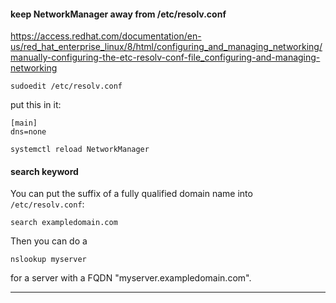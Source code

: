 #### keep NetworkManager away from /etc/resolv.conf

https://access.redhat.com/documentation/en-us/red_hat_enterprise_linux/8/html/configuring_and_managing_networking/manually-configuring-the-etc-resolv-conf-file_configuring-and-managing-networking

```
sudoedit /etc/resolv.conf
```
put this in it:
```
[main]
dns=none
```

```
systemctl reload NetworkManager
```

#### search keyword

You can put the suffix of a fully qualified domain name into `/etc/resolv.conf`:

```
search exampledomain.com
```

Then you can do a
```
nslookup myserver
```
for a server with a FQDN "myserver.exampledomain.com".

***
